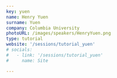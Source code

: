 ```yaml
---
key: yuen
name: Henry Yuen
surname: Yuen
company: Columbia University
photoURL: /images/speakers/HenryYuen.png
type: tutorial
website: '/sessions/tutorial_yuen'
# socials:
#   - link: '/sessions/tutorial_yuen'
#     name: Site

---
```

